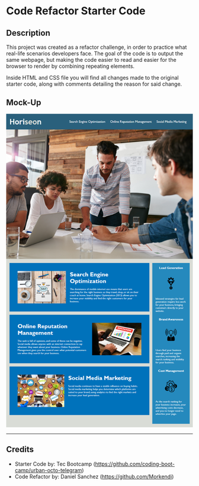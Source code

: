 # Code Refactor Starter Code

## Description
This project was created as a refactor challenge, in order to practice what real-life scenarios developers face. The goal of the code is to output the same webpage, but making the code easier to read and easier for the browser to render by combining repeating elements.

Inside HTML and CSS file you will find all changes made to the original starter code, along with comments detailing the reason for said change.

## Mock-Up

![Screenshot of finished webpage](./Develop/assets/images/mock-up.png )

--- 

## Credits

- Starter Code by: Tec Bootcamp (https://github.com/coding-boot-camp/urban-octo-telegram)
- Code Refactor by: Daniel Sanchez (https://github.com/Morkendi)